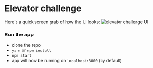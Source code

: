 # Elevator challenge

Here's a quick screen grab of how the UI looks:
![elevator challenge UI](https://image.ibb.co/cZqmZQ/elevator_challenge.gif)

### Run the app

+ clone the repo
+ `yarn` or `npm install`
+ `npm start`
+ app will now be running on `localhost:3000` (by default)
